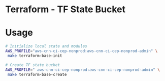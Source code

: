 # Terraform - TF State Bucket

# Usage

```sh
# Initialize local state and modules
AWS_PROFILE="aws-cnn-ci-cep-nonprod:aws-cnn-ci-cep-nonprod-admin" \
 make terraform-base-init

# Create TF state bucket
AWS_PROFILE=" aws-cnn-ci-cep-nonprod:aws-cnn-ci-cep-nonprod-admin" \
 make terraform-base-create
```
